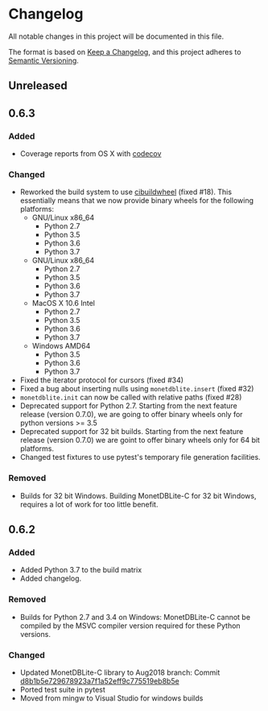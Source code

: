 # Changelog
All notable changes in this project will be documented in this file.

The format is based on [Keep a
Changelog](https://keepachangelog.com/en/1.0.0/), and this project
adheres to [Semantic Versioning](https://semver.org/spec/v2.0.0.html).

## Unreleased
## 0.6.3
### Added
- Coverage reports from OS X with [codecov](https://codecov.io/gh/MonetDB/MonetDBLite-Python)
### Changed
- Reworked the build system to use
  [cibuildwheel](https://github.com/joerick/cibuildwheel) (fixed #18).
  This essentially means that we now provide binary wheels for the
  following platforms:
  + GNU/Linux x86_64
    - Python 2.7
    - Python 3.5
    - Python 3.6
    - Python 3.7
  + GNU/Linux x86_64
    - Python 2.7
    - Python 3.5
    - Python 3.6
    - Python 3.7
  + MacOS X 10.6 Intel
    - Python 2.7
    - Python 3.5
    - Python 3.6
    - Python 3.7
  + Windows AMD64
    - Python 3.5
    - Python 3.6
    - Python 3.7
- Fixed the iterator protocol for cursors (fixed #34)
- Fixed a bug about inserting nulls using `monetdblite.insert` (fixed
  #32)
- `monetdblite.init` can now be called with relative paths (fixed #28)
- Deprecated support for Python 2.7. Starting from the next feature
  release (version 0.7.0), we are going to offer binary wheels only
  for python versions >= 3.5
- Deprecated support for 32 bit builds. Starting from the next
  feature release (version 0.7.0) we are goint to offer binary wheels
  only for 64 bit platforms.
- Changed test fixtures to use pytest's temporary file generation
  facilities.
### Removed
- Builds for 32 bit Windows. Building MonetDBLite-C for 32 bit
  Windows, requires a lot of work for too little benefit.
## 0.6.2
### Added
- Added Python 3.7 to the build matrix
- Added changelog.
### Removed
- Builds for Python 2.7 and 3.4 on Windows: MonetDBLite-C cannot be
  compiled by the MSVC compiler version required for these Python
  versions.
### Changed
- Updated MonetDBLite-C library to Aug2018 branch: Commit
  [d8b1b5e729678923a7f1a52eff9c775519eb8b5e](https://github.com/hannesmuehleisen/MonetDBLite-C/commit/d8b1b5e729678923a7f1a52eff9c775519eb8b5e)
- Ported test suite in pytest
- Moved from mingw to Visual Studio for windows builds
